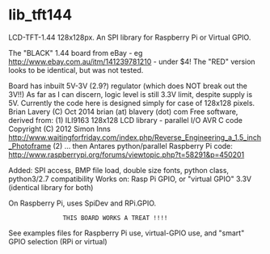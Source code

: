 lib_tft144
==========

LCD-TFT-1.44 128x128px.  An SPI library for Raspberry Pi or Virtual GPIO.

The "BLACK" 1.44 board from eBay -    eg http://www.ebay.com.au/itm/141239781210     - under $4!
The "RED" version looks to be identical, but was not tested.

Board has inbuilt 5V-3V (2.9?) regulator (which does NOT break out the 3V!!)
As far as I can discern, logic level is still 3.3V limit, despite supply is 5V.
Currently the code here is designed simply for case of 128x128 pixels.
Brian Lavery (C) Oct 2014    brian (at) blavery (dot) com
Free software, derived from:
   (1) ILI9163 128x128 LCD library   - parallel I/O AVR C code
      Copyright (C) 2012 Simon Inns
      http://www.waitingforfriday.com/index.php/Reverse_Engineering_a_1.5_inch_Photoframe
   (2) ... then Antares python/parallel Raspberry Pi code:
      http://www.raspberrypi.org/forums/viewtopic.php?t=58291&p=450201

Added: SPI access, BMP file load, double size fonts, python class, python3/2.7 compatibility
Works on: Rasp Pi GPIO,    or "virtual GPIO" 3.3V   (identical library for both)

On Raspberry Pi, uses SpiDev and RPi.GPIO.


                   THIS BOARD WORKS A TREAT !!!!



See examples files  for Raspberry Pi use, virtual-GPIO use, and "smart" GPIO selection (RPi or virtual)
